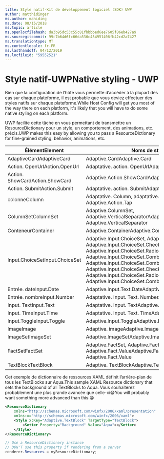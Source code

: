 ```yaml
---
title: Style natif-Kit de développement logiciel (SDK) UWP
author: matthidinger
ms.author: mahiding
ms.date: 08/15/2018
ms.topic: article
ms.openlocfilehash: da3b95dc53c55c81fbbbbed6ee7605f86eb427a9
ms.sourcegitcommit: 99c7b64d6fc66da336c454951406fb42cd2a7427
ms.translationtype: MT
ms.contentlocale: fr-FR
ms.lasthandoff: 04/12/2019
ms.locfileid: "59552521"
---
```

# <a name="native-styling---uwp"></a><span data-ttu-id="037f0-102">Style natif-UWP</span><span class="sxs-lookup"><span data-stu-id="037f0-102">Native styling - UWP</span></span>

<span data-ttu-id="037f0-103">Bien que la configuration de l’hôte vous permette d’accéder à la plupart des cas sur chaque plateforme, il est probable que vous deviez effectuer des styles natifs sur chaque plateforme.</span><span class="sxs-lookup"><span data-stu-id="037f0-103">While Host Config will get you most of the way there on each platform, it's likely that you will have to do some native styling on each platform.</span></span> 

<span data-ttu-id="037f0-104">UWP facilite cette tâche en vous permettant de transmettre un ResourceDictionary pour un style, un comportement, des animations, etc. précis.</span><span class="sxs-lookup"><span data-stu-id="037f0-104">UWP makes this easy by allowing you to pass a ResourceDictionary for fine-grained styling, behavior, animations, etc.</span></span>

| <span data-ttu-id="037f0-105">Élément</span><span class="sxs-lookup"><span data-stu-id="037f0-105">Element</span></span> | <span data-ttu-id="037f0-106">Noms de style</span><span class="sxs-lookup"><span data-stu-id="037f0-106">Style names</span></span> |
|---|---|
| <span data-ttu-id="037f0-107">AdaptiveCard</span><span class="sxs-lookup"><span data-stu-id="037f0-107">AdaptiveCard</span></span> | <span data-ttu-id="037f0-108">Adaptive.Card</span><span class="sxs-lookup"><span data-stu-id="037f0-108">Adaptive.Card</span></span>| 
| <span data-ttu-id="037f0-109">Action. OpenUrl</span><span class="sxs-lookup"><span data-stu-id="037f0-109">Action.OpenUrl</span></span>  | <span data-ttu-id="037f0-110">Adaptative. action. OpenUrl</span><span class="sxs-lookup"><span data-stu-id="037f0-110">Adaptive.Action.OpenUrl</span></span>  |
| <span data-ttu-id="037f0-111">Action. ShowCard</span><span class="sxs-lookup"><span data-stu-id="037f0-111">Action.ShowCard</span></span> | <span data-ttu-id="037f0-112">Adaptive.Action.ShowCard</span><span class="sxs-lookup"><span data-stu-id="037f0-112">Adaptive.Action.ShowCard</span></span> |
| <span data-ttu-id="037f0-113">Action. Submit</span><span class="sxs-lookup"><span data-stu-id="037f0-113">Action.Submit</span></span>  | <span data-ttu-id="037f0-114">Adaptative. action. Submit</span><span class="sxs-lookup"><span data-stu-id="037f0-114">Adaptive.Action.Submit</span></span>  |
| <span data-ttu-id="037f0-115">colonne</span><span class="sxs-lookup"><span data-stu-id="037f0-115">Column</span></span> | <span data-ttu-id="037f0-116">Adaptative. Column, adaptative. action. TAP</span><span class="sxs-lookup"><span data-stu-id="037f0-116">Adaptive.Column, Adaptive.Action.Tap</span></span> |
| <span data-ttu-id="037f0-117">ColumnSet</span><span class="sxs-lookup"><span data-stu-id="037f0-117">ColumnSet</span></span> | <span data-ttu-id="037f0-118">Adaptive.ColumnSet, Adaptive.VerticalSeparator</span><span class="sxs-lookup"><span data-stu-id="037f0-118">Adaptive.ColumnSet, Adaptive.VerticalSeparator</span></span> |
| <span data-ttu-id="037f0-119">Conteneur</span><span class="sxs-lookup"><span data-stu-id="037f0-119">Container</span></span> | <span data-ttu-id="037f0-120">Adaptive.Container</span><span class="sxs-lookup"><span data-stu-id="037f0-120">Adaptive.Container</span></span>|
| <span data-ttu-id="037f0-121">Input.ChoiceSet</span><span class="sxs-lookup"><span data-stu-id="037f0-121">Input.ChoiceSet</span></span> | <span data-ttu-id="037f0-122">Adaptive.Input.ChoiceSet,  Adaptive.Input.ChoiceSet.ComboBox, Adaptive.Input.ChoiceSet.CheckBox,  Adaptive.Input.ChoiceSet.Radio,  Adaptive.Input.ChoiceSet.ComboBoxItem</span><span class="sxs-lookup"><span data-stu-id="037f0-122">Adaptive.Input.ChoiceSet,  Adaptive.Input.ChoiceSet.ComboBox, Adaptive.Input.ChoiceSet.CheckBox,  Adaptive.Input.ChoiceSet.Radio,  Adaptive.Input.ChoiceSet.ComboBoxItem</span></span> |
| <span data-ttu-id="037f0-123">Entrée. date</span><span class="sxs-lookup"><span data-stu-id="037f0-123">Input.Date</span></span> | <span data-ttu-id="037f0-124">Adaptive.Input.Text.Date</span><span class="sxs-lookup"><span data-stu-id="037f0-124">Adaptive.Input.Text.Date</span></span>
| <span data-ttu-id="037f0-125">Entrée. nombre</span><span class="sxs-lookup"><span data-stu-id="037f0-125">Input.Number</span></span> | <span data-ttu-id="037f0-126">Adaptative. Input. Text. Number</span><span class="sxs-lookup"><span data-stu-id="037f0-126">Adaptive.Input.Text.Number</span></span> |
| <span data-ttu-id="037f0-127">Input. Text</span><span class="sxs-lookup"><span data-stu-id="037f0-127">Input.Text</span></span> | <span data-ttu-id="037f0-128">Adaptative. Input. Text</span><span class="sxs-lookup"><span data-stu-id="037f0-128">Adaptive.Input.Text</span></span> |
| <span data-ttu-id="037f0-129">Input. Time</span><span class="sxs-lookup"><span data-stu-id="037f0-129">Input.Time</span></span> | <span data-ttu-id="037f0-130">Adaptative. Input. Text. Time</span><span class="sxs-lookup"><span data-stu-id="037f0-130">Adaptive.Input.Text.Time</span></span> |
| <span data-ttu-id="037f0-131">Input.Toggle</span><span class="sxs-lookup"><span data-stu-id="037f0-131">Input.Toggle</span></span>| <span data-ttu-id="037f0-132">Adaptive.Input.Toggle</span><span class="sxs-lookup"><span data-stu-id="037f0-132">Adaptive.Input.Toggle</span></span>|
| <span data-ttu-id="037f0-133">Image</span><span class="sxs-lookup"><span data-stu-id="037f0-133">Image</span></span>  | <span data-ttu-id="037f0-134">Adaptive. image</span><span class="sxs-lookup"><span data-stu-id="037f0-134">Adaptive.Image</span></span> |
| <span data-ttu-id="037f0-135">ImageSet</span><span class="sxs-lookup"><span data-stu-id="037f0-135">ImageSet</span></span>  | <span data-ttu-id="037f0-136">Adaptive.ImageSet</span><span class="sxs-lookup"><span data-stu-id="037f0-136">Adaptive.ImageSet</span></span> |
| <span data-ttu-id="037f0-137">FactSet</span><span class="sxs-lookup"><span data-stu-id="037f0-137">FactSet</span></span> | <span data-ttu-id="037f0-138">Adaptive.FactSet, Adaptive.Fact.Title, Adaptive.Fact.Value</span><span class="sxs-lookup"><span data-stu-id="037f0-138">Adaptive.FactSet, Adaptive.Fact.Title, Adaptive.Fact.Value</span></span> |
| <span data-ttu-id="037f0-139">TextBlock</span><span class="sxs-lookup"><span data-stu-id="037f0-139">TextBlock</span></span>  | <span data-ttu-id="037f0-140">Adaptive. TextBlock</span><span class="sxs-lookup"><span data-stu-id="037f0-140">Adaptive.TextBlock</span></span> |

<span data-ttu-id="037f0-141">Cet exemple de dictionnaire de ressources XAML définit l’arrière-plan de tous les TextBlocks sur Aqua.</span><span class="sxs-lookup"><span data-stu-id="037f0-141">This sample XAML Resource dictionary that sets the background of all TextBlocks to Aqua.</span></span> <span data-ttu-id="037f0-142">Vous souhaiterez probablement une plus grande avancée que celle-ci😁</span><span class="sxs-lookup"><span data-stu-id="037f0-142">You will probably want something more advanced than this 😁</span></span>

```xml
<ResourceDictionary
    xmlns="http://schemas.microsoft.com/winfx/2006/xaml/presentation" 
    xmlns:x="http://schemas.microsoft.com/winfx/2006/xaml">
    <Style x:Key="Adaptive.TextBlock" TargetType="TextBlock">
        <Setter Property="Background" Value="Aqua"></Setter>
    </Style>
</ResourceDictionary>
```
```csharp
// Use a ResourceDictionary instance
// DON'T use this property if rendering from a server
renderer.Resources = myResourceDictionary;
```
